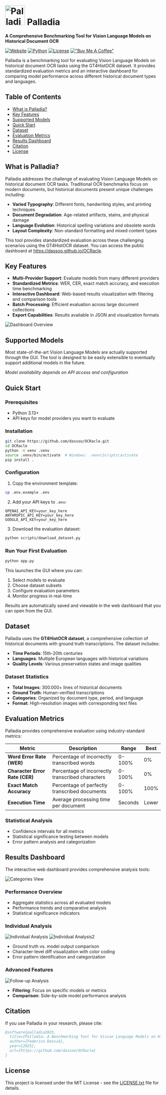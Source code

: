# <img src="docs/palladia.png" alt="Palladia Logo" width="64" height="64"> Palladia

**A Comprehensive Benchmarking Tool for Vision Language Models on Historical Document OCR**

[![Website](https://img.shields.io/badge/Website-Palladia%20Dashboard-555879?style=flat&logo=web)](https://dassoo.github.io/OCRacle)
[![Python](https://img.shields.io/badge/Python-3.13+-blue.svg)](https://python.org)
[![License](https://img.shields.io/badge/License-MIT-green.svg)](LICENSE.txt)
[!["Buy Me A Coffee"](https://www.buymeacoffee.com/assets/img/custom_images/orange_img.png)](https://www.buymeacoffee.com/dassoo)

Palladia is a benchmarking tool for evaluating Vision Language Models on historical document OCR tasks using the GT4HistOCR dataset. It provides standardized evaluation metrics and an interactive dashboard for comparing model performance across different historical document types and languages.

## Table of Contents

- [What is Palladia?](#what-is-palladia)
- [Key Features](#key-features)
- [Supported Models](#supported-models)
- [Quick Start](#quick-start)
- [Dataset](#dataset)
- [Evaluation Metrics](#evaluation-metrics)
- [Results Dashboard](#results-dashboard)
- [Citation](#citation)
- [License](#license)

## What is Palladia?

Palladia addresses the challenge of evaluating Vision Language Models on historical document OCR tasks. Traditional OCR benchmarks focus on modern documents, but historical documents present unique challenges including:

- **Varied Typography**: Different fonts, handwriting styles, and printing techniques
- **Document Degradation**: Age-related artifacts, stains, and physical damage  
- **Language Evolution**: Historical spelling variations and obsolete words
- **Layout Complexity**: Non-standard formatting and mixed content types

This tool provides standardized evaluation across these challenging scenarios using the GT4HistOCR dataset. You can access the public dashboard at https://dassoo.github.io/OCRacle.

## Key Features

- **Multi-Provider Support**: Evaluate models from many different providers
- **Standardized Metrics**: WER, CER, exact match accuracy, and execution time benchmarking
- **Interactive Dashboard**: Web-based results visualization with filtering and comparison tools
- **Batch Processing**: Efficient evaluation across large document collections
- **Export Capabilities**: Results available in JSON and visualization formats

![Dashboard Overview](docs/readme_pics/avgs.png)

## Supported Models

Most state-of-the-art Vision Language Models are actually supported through the GUI. The tool is designed to be easily extensible to eventually support additional models in the future.

*Model availability depends on API access and configuration*

## Quick Start

### Prerequisites
- Python 3.13+
- API keys for model providers you want to evaluate

### Installation

```bash
git clone https://github.com/dassoo/OCRacle.git
cd OCRacle
python -m venv .venv
source .venv/bin/activate  # Windows: .venv\Scripts\activate
pip install .
```

### Configuration

1. Copy the environment template:
```bash
cp .env.example .env
```

2. Add your API keys to `.env`:
```env
OPENAI_API_KEY=your_key_here
ANTHROPIC_API_KEY=your_key_here
GOOGLE_API_KEY=your_key_here
```

3. Download the evaluation dataset:
```bash
python scripts/download_dataset.py
```

### Run Your First Evaluation

```bash
python app.py
```

This launches the GUI where you can:
1. Select models to evaluate
2. Choose dataset subsets  
3. Configure evaluation parameters
4. Monitor progress in real-time

Results are automatically saved and viewable in the web dashboard that you can open from the GUI.

## Dataset

Palladia uses the **GT4HistOCR dataset**, a comprehensive collection of historical documents with ground truth transcriptions. The dataset includes:

- **Time Periods**: 15th-20th centuries
- **Languages**: Multiple European languages with historical variations
- **Quality Levels**: Various preservation states and image qualities

### Dataset Statistics
- **Total Images**: 300.000+ lines of historical documents
- **Ground Truth**: Human-verified transcriptions
- **Categories**: Organized by document type, period, and language
- **Format**: High-resolution images with corresponding text files

## Evaluation Metrics

Palladia provides comprehensive evaluation using industry-standard metrics:

| Metric | Description | Range | Best |
|--------|-------------|-------|------|
| **Word Error Rate (WER)** | Percentage of incorrectly transcribed words | 0-100% | 0% |
| **Character Error Rate (CER)** | Percentage of incorrectly transcribed characters | 0-100% | 0% |
| **Exact Match Accuracy** | Percentage of perfectly transcribed documents | 0-100% | 100% |
| **Execution Time** | Average processing time per document | Seconds | Lower |

### Statistical Analysis
- Confidence intervals for all metrics
- Statistical significance testing between models
- Error pattern analysis and categorization


## Results Dashboard

The interactive web dashboard provides comprehensive analysis tools:

![Categories View](docs/readme_pics/categories.png)

### Performance Overview
- Aggregate statistics across all evaluated models
- Performance trends and comparative analysis
- Statistical significance indicators

### Individual Analysis
![Individual Analysis](docs/readme_pics/category.png)
![Individual Analysis2](docs/readme_pics/gt.png)

- Ground truth vs. model output comparison
- Character-level diff visualization with color coding
- Error pattern identification and categorization

### Advanced Features
![Follow-up Analysis](docs/readme_pics/follow.png)

- **Filtering**: Focus on specific models or metrics
- **Comparison**: Side-by-side model performance analysis


## Citation

If you use Palladia in your research, please cite:

```bibtex
@software{palladia2025,
  title={Palladia: A Benchmarking Tool for Vision Language Models on Historical Document OCR},
  author={Federico Dassiè},
  year={2025},
  url={https://github.com/dassoo/OCRacle}
}
```

## License

This project is licensed under the MIT License - see the [LICENSE.txt](LICENSE.txt) file for details.